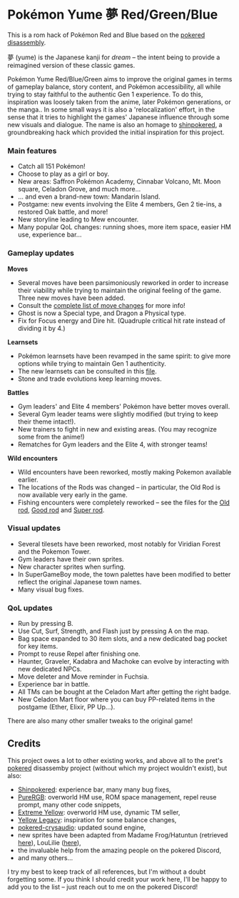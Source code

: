 # Pokémon Yume 夢 Red/Green/Blue

This is a rom hack of Pokémon Red and Blue based on the [pokered disassembly](https://github.com/pret/pokered).

夢 (yume) is the Japanese kanji for *dream* – the intent being to provide a reimagined version of these classic games.

Pokémon Yume Red/Blue/Green aims to improve the original games in terms of gameplay balance, story content, and Pokémon accessibility, all while trying to stay faithful to the authentic Gen 1 experience.
To do this, inspiration was loosely taken from the anime, later Pokémon generations, or the manga..
In some small ways it is also a 'relocalization' effort, in the sense that it tries to highlight the games' Japanese influence through some new visuals and dialogue.
The name is also an homage to [shinpokered](https://github.com/jojobear13/shinpokered), a groundbreaking hack which provided the initial inspiration for this project.


### Main features

- Catch all 151 Pokémon!
- Choose to play as a girl or boy.
- New areas: Saffron Pokémon Academy, Cinnabar Volcano, Mt. Moon square, Celadon Grove, and much more...
- ... and even a brand-new town: Mandarin Island.
- Postgame: new events involving the Elite 4 members, Gen 2 tie-ins, a restored Oak battle, and more!
- New storyline leading to Mew encounter.
- Many popular QoL changes: running shoes, more item space, easier HM use, experience bar...

### Gameplay updates

**Moves**
- Several moves have been parsimoniously reworked in order to increase their viability while trying to maintain the original feeling of the game. Three new moves have been added.
- Consult the [complete list of move changes](docs/move_changes.md) for more info!
- Ghost is now a Special type, and Dragon a Physical type.
- Fix for Focus energy and Dire hit. (Quadruple critical hit rate instead of dividing it by 4.)

**Learnsets**
- Pokémon learnsets have been revamped in the same spirit: to give more options while trying to maintain Gen 1 authenticity.
- The new learnsets can be consulted in this [file](data/pokemon/evos_moves.asm).
- Stone and trade evolutions keep learning moves.

**Battles**
- Gym leaders' and Elite 4 members' Pokémon have better moves overall.
- Several Gym leader teams were slightly modified (but trying to keep their theme intact!).
- New trainers to fight in new and existing areas. (You may recognize some from the anime!)
- Rematches for Gym leaders and the Elite 4, with stronger teams!

**Wild encounters**
- Wild encounters have been reworked, mostly making Pokemon available earlier.
- The locations of the Rods was changed – in particular, the Old Rod is now available very early in the game.
- Fishing encounters were completely reworked – see the files for the [Old rod](data/wild/old_rod.asm), [Good rod](data/wild/good_rod.asm) and [Super rod](data/wild/super_rod.asm).

### Visual updates

- Several tilesets have been reworked, most notably for Viridian Forest and the Pokemon Tower.
- Gym leaders have their own sprites.
- New character sprites when surfing.
- In SuperGameBoy mode, the town palettes have been modified to better reflect the original Japanese town names.
- Many visual bug fixes.

### QoL updates

- Run by pressing B.
- Use Cut, Surf, Strength, and Flash just by pressing A on the map. 
- Bag space expanded to 30 item slots, and a new dedicated bag pocket for key items.
- Prompt to reuse Repel after finishing one.
- Haunter, Graveler, Kadabra and Machoke can evolve by interacting with new dedicated NPCs.
- Move deleter and Move reminder in Fuchsia.
- Experience bar in battle.
- All TMs can be bought at the Celadon Mart after getting the right badge.
- New Celadon Mart floor where you can buy PP-related items in the postgame (Ether, Elixir, PP Up...).

There are also many other smaller tweaks to the original game!

## Credits

This project owes a lot to other existing works, and above all to the pret's [pokered](https://github.com/pret/pokered) disassemby project (without which my project wouldn't exist), but also:

- [Shinpokered](https://github.com/jojobear13/shinpokered): experience bar, many many bug fixes,
- [PureRGB](https://github.com/Vortyne/pureRGB): overworld HM use, ROM space management, repel reuse prompt, many other code snippets,
- [Extreme Yellow](https://github.com/RainbowMetalPigeon/ExtremeYellow): overworld HM use, dynamic TM seller,
- [Yellow Legacy](https://github.com/cRz-Shadows/Pokemon_Yellow_Legacy): inspiration for some balance changes,
- [pokered-crysaudio](https://github.com/dannye/pokered-crysaudio/tree/1edc6019fb8630bccd94f0b0e7dd4082cf7f4245): updated sound engine,
- new sprites have been adapted from Madame Frog/Hatuntun (retrieved [here](https://www.deviantart.com/ghost-missingno/art/Blue-Sprites-for-R-G-B-Y-339796334)), LouLilie ([here](https://www.deviantart.com/loulilie/art/PokemonSpecial-Sprites-Yellow-302559354)),
- the invaluable help from the amazing people on the pokered Discord,
- and many others...

I try my best to keep track of all references, but I'm without a doubt forgetting some.
If you think I should credit your work here, I'll be happy to add you to the list – just reach out to me on the pokered Discord!

